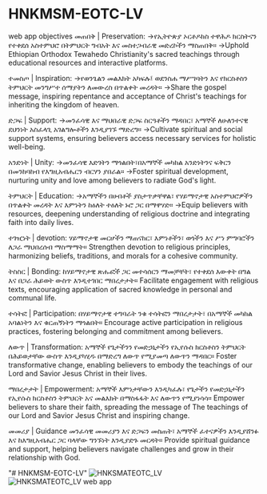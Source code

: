 # HNKMSM-EOTC-LV

web app objectives
መጠበቅ | Preservation: ->የኢትዮጵያ ኦርቶዶክስ ተዋሕዶ ክርስትናን የተቀደሰ አስተምህሮ በትምህርት ግብአት እና መስተጋብራዊ መድረኮችን ማስጠበቅ። ->Uphold Ethiopian Orthodox Tewahedo Christianity's sacred teachings through educational resources and interactive platforms.

ተመስጦ | Inspiration: ->የወንጌልን መልእክት አካፍሉ፤ ወደንስሐ ማሥገባትን እና የክርስቶስን ትምህርት መንግሥተ ሰማያትን ለመውረስ በጥልቀት መረዳት። ->Share the gospel message, inspiring repentance and acceptance of Christ's teachings for inheriting the kingdom of heaven.

ድጋፍ | Support: ->መንፈሳዊ እና ማህበራዊ ድጋፍ ስርዓቶችን ማዳበር፣ አማኞች ለሁለንተናዊ ደህንነት አስፈላጊ አገልግሎቶችን እንዲያገኙ ማድረግ። ->Cultivate spiritual and social support systems, ensuring believers access necessary services for holistic well-being.

አንድነት | Unity: ->መንፈሳዊ እድገትን ማጎልበት፣በአማኞች መካከል አንድነትንና ፍቅርን በመንከባከብ የእግዚአብሔርን ብርሃን ያበራል። ->Foster spiritual development, nurturing unity and love among believers to radiate God's light.

ትምህርት | Education: ->አማኞችን በሀብቶች ያስታጥቃቸዋል፣ የሃይማኖታዊ አስተምህሮዎችን በጥልቀት መረዳት እና እምነትን ከዕለት ተዕለት ኑሮ ጋር በማዋሃድ። ->Equip believers with resources, deepening understanding of religious doctrine and integrating faith into daily lives.

ተገዢነት | devotion: ሃይማኖታዊ መርሆችን ማጠናከር፣ እምነቶችን፣ ወጎችን እና ሥነ ምግባሮችን ለጋራ ማህበረሰብ ማስማማት። Strengthen devotion to religious principles, harmonizing beliefs, traditions, and morals for a cohesive community.

ትስስር | Bonding: ከሃይማኖታዊ ጽሑፎች ጋር መተሳሰርን ማመቻቸት፣ የተቀደሰ እውቀት በግል እና በጋራ ሕይወት ውስጥ እንዲተገበር ማበረታታት። Facilitate engagement with religious texts, encouraging application of sacred knowledge in personal and communal life.

ተሳትፎ | Participation: በሃይማኖታዊ ተግባራት ንቁ ተሳትፎን ማበረታታት፣ በአማኞች መካከል አባልነትን እና ቁርጠኝነትን ማጎልበት። Encourage active participation in religious practices, fostering belonging and commitment among believers.

ለውጥ | Transformation: አማኞች የጌታችንን የመድኃኒታችን የኢየሱስ ክርስቶስን ትምህርት በሕይወታቸው ውስጥ እንዲያካሂዱ በማድረግ ለውጥ የሚያመጣ ለውጥን ማዳበር። Foster transformative change, enabling believers to embody the teachings of our Lord and Savior Jesus Christ in their lives.

ማበረታታት | Empowerment: አማኞች እምነታቸውን እንዲካፈሉ፣ የጌታችን የመድኃኒታችን የኢየሱስ ክርስቶስን ትምህርት አና መልእክት በማስፋፋት እና ለውጥን የሚያነሳሳ። Empower believers to share their faith, spreading the message of The teachings of our Lord and Savior Jesus Christ and inspiring change.

መመሪያ | Guidance መንፈሳዊ መመሪያን እና ድጋፍን መስጠት፣ አማኞች ፈተናዎችን እንዲያሸንፉ እና ከእግዚአብሔር ጋር ባላቸው ግንኙነት እንዲያድጉ መርዳት። Provide spiritual guidance and support, helping believers navigate challenges and grow in their relationship with God.

"# HNKMSM-EOTC-LV" 
![HNKSMATEOTC_LV](https://github.com/user-attachments/assets/37cfdebd-a414-47e5-abc3-822799e911ad)
![HNKSMATEOTC_LV web app ]((https://hnkmsm-eotc-lv-production.up.railway.app/))
